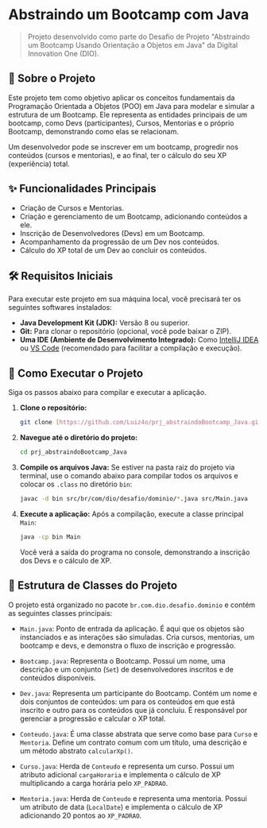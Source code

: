 # Abstraindo um Bootcamp com Java

> Projeto desenvolvido como parte do Desafio de Projeto "Abstraindo um Bootcamp Usando Orientação a Objetos em Java" da Digital Innovation One (DIO).

## 📜 Sobre o Projeto

Este projeto tem como objetivo aplicar os conceitos fundamentais da Programação Orientada a Objetos (POO) em Java para modelar e simular a estrutura de um Bootcamp. Ele representa as entidades principais de um bootcamp, como Devs (participantes), Cursos, Mentorias e o próprio Bootcamp, demonstrando como elas se relacionam.

Um desenvolvedor pode se inscrever em um bootcamp, progredir nos conteúdos (cursos e mentorias), e ao final, ter o cálculo do seu XP (experiência) total.

## ✨ Funcionalidades Principais

* Criação de Cursos e Mentorias.
* Criação e gerenciamento de um Bootcamp, adicionando conteúdos a ele.
* Inscrição de Desenvolvedores (Devs) em um Bootcamp.
* Acompanhamento da progressão de um Dev nos conteúdos.
* Cálculo do XP total de um Dev ao concluir os conteúdos.

## 🛠️ Requisitos Iniciais

Para executar este projeto em sua máquina local, você precisará ter os seguintes softwares instalados:

* **Java Development Kit (JDK):** Versão 8 ou superior.
* **Git:** Para clonar o repositório (opcional, você pode baixar o ZIP).
* **Uma IDE (Ambiente de Desenvolvimento Integrado):** Como [IntelliJ IDEA](https://www.jetbrains.com/idea/) ou [VS Code](https://code.visualstudio.com/) (recomendado para facilitar a compilação e execução).

## 🚀 Como Executar o Projeto

Siga os passos abaixo para compilar e executar a aplicação.

1.  **Clone o repositório:**
    ```bash
    git clone [https://github.com/Luiz4o/prj_abstraindoBootcamp_Java.git](https://github.com/Luiz4o/prj_abstraindoBootcamp_Java.git)
    ```

2.  **Navegue até o diretório do projeto:**
    ```bash
    cd prj_abstraindoBootcamp_Java
    ```

3.  **Compile os arquivos Java:**
    Se estiver na pasta raiz do projeto via terminal, use o comando abaixo para compilar todos os arquivos e colocar os `.class` no diretório `bin`:
    ```bash
    javac -d bin src/br/com/dio/desafio/dominio/*.java src/Main.java
    ```

4.  **Execute a aplicação:**
    Após a compilação, execute a classe principal `Main`:
    ```bash
    java -cp bin Main
    ```
    Você verá a saída do programa no console, demonstrando a inscrição dos Devs e o cálculo de XP.

## 📁 Estrutura de Classes do Projeto

O projeto está organizado no pacote `br.com.dio.desafio.dominio` e contém as seguintes classes principais:

* `Main.java`: Ponto de entrada da aplicação. É aqui que os objetos são instanciados e as interações são simuladas. Cria cursos, mentorias, um bootcamp e devs, e demonstra o fluxo de inscrição e progressão.

* `Bootcamp.java`: Representa o Bootcamp. Possui um nome, uma descrição e um conjunto (`Set`) de desenvolvedores inscritos e de conteúdos disponíveis.

* `Dev.java`: Representa um participante do Bootcamp. Contém um nome e dois conjuntos de conteúdos: um para os conteúdos em que está inscrito e outro para os conteúdos que já concluiu. É responsável por gerenciar a progressão e calcular o XP total.

* `Conteudo.java`: É uma classe abstrata que serve como base para `Curso` e `Mentoria`. Define um contrato comum com um título, uma descrição e um método abstrato `calcularXp()`.

* `Curso.java`: Herda de `Conteudo` e representa um curso. Possui um atributo adicional `cargaHoraria` e implementa o cálculo de XP multiplicando a carga horária pelo `XP_PADRAO`.

* `Mentoria.java`: Herda de `Conteudo` e representa uma mentoria. Possui um atributo de data (`LocalDate`) e implementa o cálculo de XP adicionando 20 pontos ao `XP_PADRAO`.
